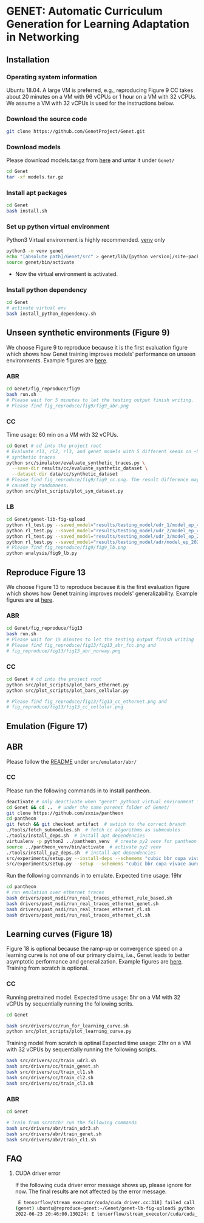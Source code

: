 # GENET: Automatic Curriculum Generation for Learning Adaptation in Networking

## Installation

### Operating system information
Ubuntu 18.04. A large VM is preferred, e.g., reproducing Figure 9 CC takes
about 20 minutes on a VM with 96 vCPUs or 1 hour on a VM with 32 vCPUs. We
assume a VM with 32 vCPUs is used for the instructions below.

### Download the source code

```bash
git clone https://github.com/GenetProject/Genet.git 
```

### Download models
Please download models.tar.gz from [here](https://drive.google.com/file/d/1QxMLyffHlox8r6aSpVj37JEQ4_dyb2iN/view?usp=sharing)
and untar it under ```Genet/```
```bash
cd Genet
tar -xf models.tar.gz
```

### Install apt packages

```bash
cd Genet
bash install.sh
```

### Set up python virtual environment
Python3 Virtual environment is highly recommended.
[venv](https://docs.python.org/3.7/library/venv.html) only
```bash
python3 -m venv genet
echo "[absolute path]/Genet/src" > genet/lib/[python version]/site-packages/genet.pth
source genet/bin/activate
  ```
  <!-- - [virtualenv](https://virtualenv.pypa.io/en/latest/) only -->
  <!-- ```bash -->
  <!-- virtualenv -p python3 genet -->
  <!-- echo "[absolute path]/Genet/src" > genet/lib/[python version]/site-packages/genet.pth -->
  <!-- source genet/bin/activate -->
  <!-- ``` -->
  <!-- - [virtualenv](https://virtualenv.pypa.io/en/latest/) and [virtualenvwrapper](https://virtualenvwrapper.readthedocs.io/en/latest/) -->
  <!-- ```bash -->
  <!-- mkvirtualenv -a Genet/ -p python3 genet -->
  <!-- workon genet -->
  <!-- add2virtualenv src/ -->
  <!-- ``` -->
- Now the virtual environment is activated.

### Install python dependency

```bash
cd Genet
# activate virtual env
bash install_python_dependency.sh
```

## Unseen synthetic environments (Figure 9)
We choose Figure 9 to reproduce because it is the first evaluation figure 
which shows how Genet training improves models' performance on unseen
environments. Example figures are [here](/fig_reproduce/fig9).


### ABR
```bash
cd Genet/fig_reproduce/fig9
bash run.sh
# Please wait for 5 minutes to let the testing output finish writing.
# Please find fig_reproduce/fig9/fig9_abr.png
```

### CC
Time usage: 60 min on a VM with 32 vCPUs.
```bash
cd Genet # cd into the project root
# Evaluate rl1, rl2, rl3, and genet models with 5 different seeds on ~500
# synthetic traces
python src/simulator/evaluate_synthetic_traces.py \
  --save-dir results/cc/evaluate_synthetic_dataset \
  --dataset-dir data/cc/synthetic_dataset
# Please find fig_reproduce/fig9/fig9_cc.png. The result difference may be 
# caused by randomness.
python src/plot_scripts/plot_syn_dataset.py
```
### LB
```bash
cd Genet/genet-lib-fig-upload
python rl_test.py --saved_model="results/testing_model/udr_1/model_ep_49600.ckpt" # example output: [-4.80, 0.07]
python rl_test.py --saved_model="results/testing_model/udr_2/model_ep_44000.ckpt" # example output: [-3.87, 0.08]
python rl_test.py --saved_model="results/testing_model/udr_3/model_ep_25600.ckpt" # example output: [-3.57, 0.07]
python rl_test.py --saved_model="results/testing_model/adr/model_ep_20200.ckpt" # example output: [-3.02, 0.04]
# Please find fig_reproduce/fig9/fig9_lb.png
python analysis/fig9_lb.py
```

## Reproduce Figure 13
We choose Figure 13 to reproduce because it is the first evaluation figure 
which shows how Genet training improves models' generalizability. Example
figures are at [here](/fig_reproduce/fig13).

### ABR
```bash
cd Genet/fig_reproduce/fig13
bash run.sh
# Please wait for 15 minutes to let the testing output finish writing
# Please find fig_reproduce/fig13/fig13_abr_fcc.png and 
# fig_reproduce/fig13/fig13_abr_norway.png
```

### CC
```bash
cd Genet # cd into the project root
python src/plot_scripts/plot_bars_ethernet.py
python src/plot_scripts/plot_bars_cellular.py

# Please find fig_reproduce/fig13/fig13_cc_ethernet.png and 
# fig_reproduce/fig13/fig13_cc_cellular.png
```


## Emulation (Figure 17)

## ABR
Please follow the [README](https://github.com/GenetProject/Genet/tree/main/src/emulator/abr#readme) under ```src/emulator/abr/```

### CC
Please run the following commands in to install pantheon.
```bash
deactivate # only deactivate when "genet" python3 virtual environment is activated
cd Genet && cd ..  # under the same parenet folder of Genet/
git clone https://github.com/zxxia/pantheon
cd pantheon
git fetch && git checkout artifact  # swtich to the correct branch
./tools/fetch_submodules.sh  # fetch cc algorithms as submodules
./tools/install_deps.sh  # install apt dependencies
virtualenv -p python2 ../pantheon_venv  # create py2 venv for pantheon
source ../pantheon_venv/bin/activate  # activate py2 venv
./tools/install_py2_deps.sh  # install apt dependencies
src/experiments/setup.py --install-deps --schemems "cubic bbr copa vivace aurora vivace_loss vivace_latency"
src/experiments/setup.py --setup --schemems "cubic bbr copa vivace aurora vivace_loss vivace_latency"
```

Run the following commands in to emulate.
Expected time usage: 19hr
```bash
cd pantheon
# run emulation over ethernet traces
bash drivers/post_nsdi/run_real_traces_ethernet_rule_based.sh 
bash drivers/post_nsdi/run_real_traces_ethernet_genet.sh 
bash drivers/post_nsdi/run_real_traces_ethernet_rl.sh
bash drivers/post_nsdi/run_real_traces_ethernet_cl.sh
```
<!-- bash run_real_traces_cellular.sh # run emulation over cellular traces -->
<!-- cd Genet -->
<!-- python src/plot_scripts/plot_scatter.py -->

## Learning curves (Figure 18)
Figure 18 is optional because the ramp-up or convergence speed on a
learning curve is not one of our primary claims, i.e., Genet leads to better
asymptotic performance and generalization.
Example figures are [here](/fig_reproduce/fig18). Training from
scratch is optional.


### CC
Running pretrained model.
Expected time usage: 5hr on a VM with 32 vCPUs by sequentially running the
following scrits.
```bash
cd Genet

bash src/drivers/cc/run_for_learning_curve.sh
python src/plot_scripts/plot_learning_curve.py
```

Training model from scratch is optinal
Expected time usage: 21hr on a VM with 32 vCPUs by sequentially running the
following scripts.
```bash
bash src/drivers/cc/train_udr3.sh
bash src/drivers/cc/train_genet.sh
bash src/drivers/cc/train_cl1.sh
bash src/drivers/cc/train_cl2.sh
bash src/drivers/cc/train_cl3.sh
```

### ABR
```bash
cd Genet

# Train from scratch? run the following commands
bash src/drivers/abr/train_udr3.sh
bash src/drivers/abr/train_genet.sh
bash src/drivers/abr/train_cl1.sh
```

## FAQ
1. CUDA driver error

    If the following cuda driver error message shows up, please ignore for now.
    The final results are not affected by the error message.
    ```bash
     E tensorflow/stream_executor/cuda/cuda_driver.cc:318] failed call to cuInit: UNKNOWN ERROR
    (genet) ubuntu@reproduce-genet:~/Genet/genet-lb-fig-upload$ python rl_test.py --saved_model="results/testing_model/udr_1/model_ep_49600.ckpt"
    2022-06-23 20:46:00.130224: E tensorflow/stream_executor/cuda/cuda_driver.cc:318] failed call to cuInit: UNKNOWN ERROR
    ```
